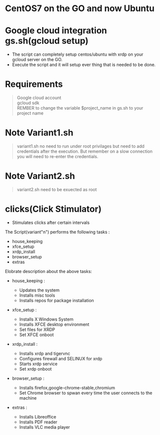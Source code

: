 # CentOS7 on the GO and now Ubuntu

# Google cloud integration gs.sh(gcloud setup)
- The script can completely setup centos/ubuntu with xrdp on your gcloud server on the GO.
- Execute the script and it will setup ever thing that is needed to be done.

# Requirements
>Google cloud account<br>
>gcloud sdk <br>
>REMBER to change the variable $project_name in gs.sh to your project name

# Note Variant1.sh
> variant1.sh no need to run under root privilages but need to add credentials after the execution. But remember on a slow connection you will need to re-enter the credentials.

# Note Variant2.sh
> variant2.sh need to be exuected as root

# clicks(Click Stimulator)
- Stimulates clicks after certain intervals


The Script(variant"n") performs the following tasks :
- house_keeping
- xfce_setup
- xrdp_install
- browser_setup
- extras

Elobrate description about the above tasks:
- house_keeping :
	- Updates the system
	- Installs misc tools
	- Installs repos for package installation

- xfce_setup :
	- Installs X Windows System
	- Installs XFCE desktop environment
	- Set files for XRDP
	- Set XFCE onboot

- xrdp_install :
	- Installs xrdp and tigervnc
	- Configures firewall and SELINUX for xrdp
	- Starts xrdp service
	- Set xrdp onboot

- browser_setup :
	- Installs firefox,google-chrome-stable,chromium
	- Set Chrome browser to spwan every time the user connects to the machine

- extras :
	- Installs Libreoffice
	- Installs PDF reader
	- Installs VLC media player
